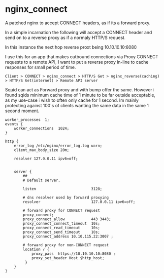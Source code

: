 # nginx_connect

A patched nginx to accept CONNECT headers, as if its a forward proxy. 

In a simple incarnation the following will accept a CONNECT header and send on to a reverse proxy as if a normaly HTTP/S request. 

In this instance the next hop reverse proxt being 10.10.10.10:8080

I use this for an app that makes outbound connections via Proxy CONNECT requests to a remote API, I want to put a reverse proxy in-line to cache responses for small period of time. 

`Client > CONNECT > nginx_connect > HTTP/S Get > nginx_reverse(caching) > HTTP/S Get(internet) > Remote API server`

Squid can act as Forward proxy and with bump offer the same. However i found sqids minimum cache time of 1 minute to be far outside acceptable, as my use-case i wish to often only cache for 1 second. Im mainly protecting against 100's of clients wanting the same data in the same 1 second moment. 

```
worker_processes  1;
events {
    worker_connections  1024;
}

http {
    error_log /etc/nginx/error_log.log warn;
    client_max_body_size 20m;

    resolver 127.0.0.11 ipv6=off;


    server {
        ##
        # Default server.

        listen                         3128;

        # dns resolver used by forward proxying
        resolver                       127.0.0.11 ipv6=off;

        # forward proxy for CONNECT request
        proxy_connect;
        proxy_connect_allow            443 3443;
        proxy_connect_connect_timeout  10s;
        proxy_connect_read_timeout     10s;
        proxy_connect_send_timeout     10s;
        proxy_connect_address 10.10.115.22:3007 ;

        # forward proxy for non-CONNECT request
        location / {
            proxy_pass  https://10.10.10.10:8080 ;
            proxy_set_header Host $http_host;
         }
    }
}
```
